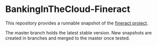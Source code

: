 # BankingInTheCloud-Fineract

This repository provides a runnable snapshot of the [fineract project](https://github.com/mifosio/). 

The master branch holds the latest stable version. New snapshots are created in branches and merged to the master once tested. 
